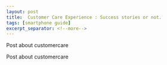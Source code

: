 ```yaml
---
layout: post
title: 	Customer Care Experience : Success stories or not.
tags: [smartphone guide]
excerpt_separator: <!--more-->
---
```

Post about customercare
<!--more-->
Post about customercare
